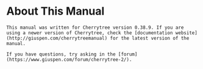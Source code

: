 
# About This Manual


	This manual was written for Cherrytree version 0.38.9. If you are using a newer version of Cherrytree, check the [documentation website](http://giuspen.com/cherrytreemanual) for the latest version of the manual.

	If you have questions, try asking in the [forum](https://www.giuspen.com/forum/cherrytree-2/).
